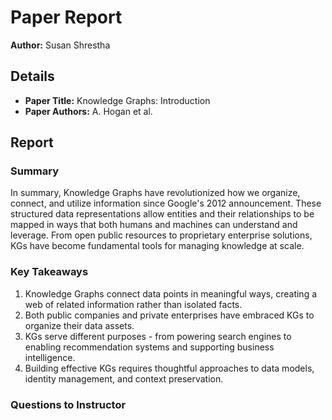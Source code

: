 # Paper Report

**Author:** Susan Shrestha

## Details

- **Paper Title:** Knowledge Graphs: Introduction
- **Paper Authors:** A. Hogan et al.

## Report

### Summary

In summary, Knowledge Graphs have revolutionized how we organize, connect, and utilize information since Google's 2012 announcement. These structured data representations allow entities and their relationships to be mapped in ways that both humans and machines can understand and leverage. From open public resources to proprietary enterprise solutions, KGs have become fundamental tools for managing knowledge at scale.

### Key Takeaways

1. Knowledge Graphs connect data points in meaningful ways, creating a web of related information rather than isolated facts.
2. Both public companies and private enterprises have embraced KGs to organize their data assets.
3. KGs serve different purposes - from powering search engines to enabling recommendation systems and supporting business intelligence.
4. Building effective KGs requires thoughtful approaches to data models, identity management, and context preservation.

### Questions to Instructor

